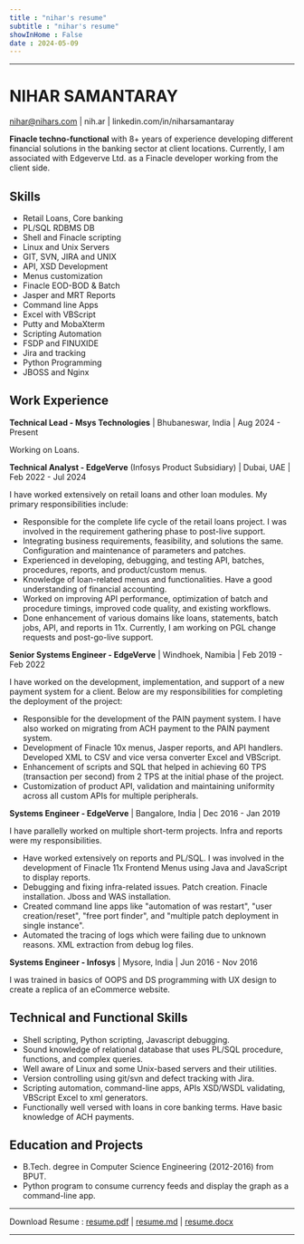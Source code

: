 ```yaml
---
title : "nihar's resume"
subtitle : "nihar's resume"
showInHome : False
date : 2024-05-09
---
```

            
---------------------------------------


NIHAR SAMANTARAY
================

nihar@nihars.com | nih.ar | linkedin.com/in/niharsamantaray

**Finacle techno-functional** with 8+ years of experience developing different financial solutions in the banking sector at client locations. Currently, I am associated with Edgeverve Ltd. as a Finacle developer working from the client side.

Skills
----
* Retail Loans, Core banking
* PL/SQL RDBMS DB
* Shell and Finacle scripting
* Linux and Unix Servers
* GIT, SVN, JIRA and UNIX
* API, XSD Development
* Menus customization
* Finacle EOD-BOD & Batch
* Jasper and MRT Reports
* Command line Apps
* Excel with VBScript
* Putty and MobaXterm
* Scripting Automation
* FSDP and FINUXIDE
* Jira and tracking
* Python Programming
* JBOSS and Nginx

Work Experience
----------------

**Technical Lead - Msys Technologies** | Bhubaneswar, India | Aug 2024 - Present

Working on Loans.


**Technical Analyst - EdgeVerve** (Infosys Product Subsidiary) | Dubai, UAE | Feb 2022 - Jul 2024

I have worked extensively on retail loans and other loan modules. My primary responsibilities include:

* Responsible for the complete life cycle of the retail loans project. I was involved in the requirement gathering phase to post-live support.
* Integrating business requirements, feasibility, and solutions the same.
Configuration and maintenance of parameters and patches.
* Experienced in developing, debugging, and testing API, batches, procedures, reports, and product/custom menus.
* Knowledge of loan-related menus and functionalities. Have a good understanding of financial accounting.
* Worked on improving API performance, optimization of batch and procedure timings, improved code quality, and existing workflows.
* Done enhancement of various domains like loans, statements, batch jobs, API, and reports in 11x. Currently, I am working on PGL change requests and post-go-live support.


**Senior Systems Engineer - EdgeVerve** | Windhoek, Namibia | Feb 2019 - Feb 2022 

I have worked on the development, implementation, and support of a new payment system for a client. Below are my responsibilities for completing the deployment of the project:

* Responsible for the development of the PAIN payment system. I have also worked on migrating from ACH payment to the PAIN payment system.
* Development of Finacle 10x menus, Jasper reports, and API handlers. Developed XML to CSV and vice versa converter Excel and VBScript.
* Enhancement of scripts and SQL that helped in achieving 60 TPS (transaction per second) from 2 TPS at the initial phase of the project.
* Customization of product API, validation and maintaining uniformity 
across all custom APIs for multiple peripherals.
   
**Systems Engineer - EdgeVerve** | Bangalore, India | Dec 2016 - Jan 2019

I have parallelly worked on multiple short-term projects. Infra and reports were my responsibilities.

* Have worked extensively on reports and PL/SQL. I was involved in the development of Finacle 11x Frontend Menus using Java and JavaScript to display reports.
* Debugging and fixing infra-related issues. Patch creation. Finacle installation. Jboss and WAS installation.
* Created command line apps like "automation of was restart",  "user creation/reset", "free port finder", and "multiple patch deployment in single instance".
* Automated the tracing of logs which were failing due to unknown reasons. XML extraction from debug log files.
   
**Systems Engineer - Infosys** | Mysore, India | Jun 2016 - Nov 2016

I was trained in basics of OOPS and DS programming with UX design to create a replica of an eCommerce website.

Technical and Functional Skills
----------------
* Shell scripting, Python scripting, Javascript debugging. 
* Sound knowledge of relational database that uses PL/SQL procedure, functions, and complex queries.
* Well aware of Linux and some Unix-based servers and their utilities.  
* Version controlling using git/svn and defect tracking with Jira.  
* Scripting automation, command-line apps, APIs XSD/WSDL validating, VBScript Excel to xml generators.  
* Functionally well versed with loans in core banking terms. Have basic knowledge of ACH payments.

Education and Projects
----------------
* B.Tech. degree in Computer Science Engineering (2012-2016) from BPUT.  
* Python program to consume currency feeds and display the graph as a command-line app.

---------------------------------------

Download Resume : [resume.pdf](/resume.pdf) | [resume.md](/resume.md) | [resume.docx](/resume.docx)

---------------------------------------
